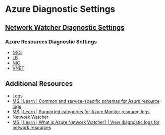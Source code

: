# Azure Diagnostic Settings

## [Network Watcher Diagnostic Settings][1]

### Azure Resources Diagnostic Settings

- [NSG][2]
- [LB][3]
- [NIC][6]
- [VNET][7]

## Additional Resources

- Logs
- [MS | Learn | Common and service-specific schemas for Azure resource logs][4]
- [MS | Learn | Supported categories for Azure Monitor resource logs][5]
- Network Watcher
- [MS | Learn | What is Azure Network Watcher? | View diagnostic logs for network resources][1]

[1]: https://learn.microsoft.com/en-us/azure/network-watcher/network-watcher-monitoring-overview#view-diagnostic-logs-for-network-resources
[2]: ./ds-nsg.md
[3]: ./ds-lb.md
[4]: https://learn.microsoft.com/en-us/azure/azure-monitor/essentials/resource-logs-schema
[5]: https://learn.microsoft.com/en-us/azure/azure-monitor/essentials/resource-logs-categories
[6]: ./ds-nic.md
[7]: ./ds-vnet.md
